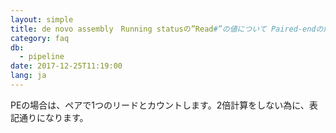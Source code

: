 ```yaml
---
layout: simple
title: de novo assembly　Running statusの”Read#”の値について Paired-endの解析設定をしたのですが、Running statusのRead数がRead1分の量しかありませんでした。半分しか表記しない形式なのでしょうか。
category: faq
db:
  - pipeline
date: 2017-12-25T11:19:00
lang: ja
---
```




<p>PEの場合は、ペアで1つのリードとカウントします。2倍計算をしない為に、表記通りになります。</p>